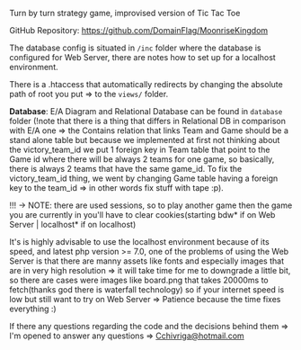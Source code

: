 Turn by turn strategy game, improvised version of Tic Tac Toe 

GitHub Repository: https://github.com/DomainFlag/MoonriseKingdom

The database config is situated in `/inc` folder where the database is configured
for Web Server, there are notes how to set up for a localhost environment.

There is a .htaccess that automatically redirects by changing the absolute path of root
you put => to the `views/` folder.

**Database**: E/A Diagram and Relational Database can be found in `database` folder (!note 
that there is a thing that differs in Relational DB in comparison with E/A one => the 
Contains relation that links Team and Game should be a stand alone table but because 
we implemented at first not thinking about the victory_team_id we put 1 foreign key in 
Team table that point to the Game id where there will be always 2 teams for one game, 
so basically, there is always 2 teams that have the same game_id. To fix the victory_team_id
thing, we went by changing Game table having a foreign key to the team_id => in other words
fix stuff with tape :p). 


!!! -> NOTE: there are used sessions, so to play another game then the game you are currently in
you'll have to clear cookies(starting bdw* if on Web Server | localhost* if on localhost)


It's is highly advisable to use the localhost environment because of its speed, and latest php
version >= 7.0, one of the problems of using the Web Server is that there are manny assets
like fonts and especially images that are in very high resolution => it will take time for me to 
downgrade a little bit, so there are cases were images like board.png that takes 
20000ms to fetch(thanks god there is waterfall technology) so if your internet speed is low 
but still want to try on Web Server => Patience because the time fixes everything :)

If there any questions regarding the code and the decisions behind them => I'm opened to answer any questions =>
Cchivriga@hotmail.com